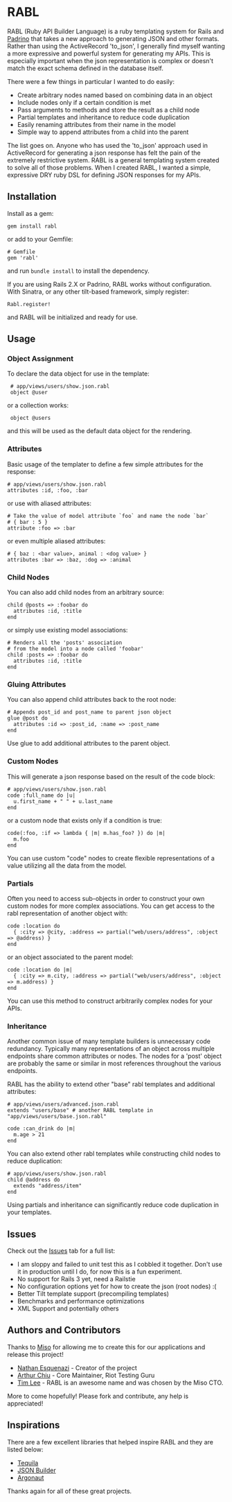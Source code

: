 # RABL #

RABL (Ruby API Builder Language) is a ruby templating system for Rails and [Padrino](http://padrinorb.com) that takes a new approach to generating JSON and other formats. Rather than using the ActiveRecord 'to_json', I generally find myself wanting a more expressive and powerful system for generating my APIs. This is especially important when the json representation is complex or doesn't match the exact schema defined in the database itself.

There were a few things in particular I wanted to do easily:

 * Create arbitrary nodes named based on combining data in an object
 * Include nodes only if a certain condition is met
 * Pass arguments to methods and store the result as a child node
 * Partial templates and inheritance to reduce code duplication
 * Easily renaming attributes from their name in the model
 * Simple way to append attributes from a child into the parent

The list goes on. Anyone who has used the 'to_json' approach used in ActiveRecord for generating a json response has felt the pain of the extremely restrictive system. RABL is a general templating system created to solve all of those problems. When I created RABL, I wanted a simple, expressive DRY ruby DSL for defining JSON responses for my APIs.

## Installation ##

Install as a gem:

    gem install rabl

or add to your Gemfile:

    # Gemfile
    gem 'rabl'

and run `bundle install` to install the dependency.

If you are using Rails 2.X or Padrino, RABL works without configuration. With Sinatra, or any other tilt-based framework, simply register:

    Rabl.register!

and RABL will be initialized and ready for use.

## Usage ##

### Object Assignment ###

To declare the data object for use in the template:

     # app/views/users/show.json.rabl
     object @user

or a collection works:

     object @users

and this will be used as the default data object for the rendering.

### Attributes ###

Basic usage of the templater to define a few simple attributes for the response:

    # app/views/users/show.json.rabl
    attributes :id, :foo, :bar

or use with aliased attributes:

    # Take the value of model attribute `foo` and name the node `bar`
    # { bar : 5 }
    attribute :foo => :bar

or even multiple aliased attributes:

    # { baz : <bar value>, animal : <dog value> }
    attributes :bar => :baz, :dog => :animal

### Child Nodes ###

You can also add child nodes from an arbitrary source:

    child @posts => :foobar do
      attributes :id, :title
    end

or simply use existing model associations:

    # Renders all the 'posts' association
    # from the model into a node called 'foobar'
    child :posts => :foobar do
      attributes :id, :title
    end

### Gluing Attributes ###

You can also append child attributes back to the root node:

    # Appends post_id and post_name to parent json object
    glue @post do
      attributes :id => :post_id, :name => :post_name
    end

Use glue to add additional attributes to the parent object.

### Custom Nodes ###

This will generate a json response based on the result of the code block:

    # app/views/users/show.json.rabl
    code :full_name do |u|
      u.first_name + " " + u.last_name
    end

or a custom node that exists only if a condition is true:

    code(:foo, :if => lambda { |m| m.has_foo? }) do |m|
      m.foo
    end

You can use custom "code" nodes to create flexible representations of a value utilizing all the data from the model.

### Partials ###

Often you need to access sub-objects in order to construct your own custom nodes for more complex associations. You can get access to the rabl representation of another object with:

    code :location do
      { :city => @city, :address => partial("web/users/address", :object => @address) }
    end

or an object associated to the parent model:

    code :location do |m|
      { :city => m.city, :address => partial("web/users/address", :object => m.address) }
    end

You can use this method to construct arbitrarily complex nodes for your APIs.

### Inheritance ###

Another common issue of many template builders is unnecessary code redundancy. Typically many representations of an object across multiple endpoints share common attributes or nodes. The nodes for a 'post' object are probably the same or similar in most references throughout the various endpoints.

RABL has the ability to extend other "base" rabl templates and additional attributes:

    # app/views/users/advanced.json.rabl
    extends "users/base" # another RABL template in "app/views/users/base.json.rabl"

    code :can_drink do |m|
      m.age > 21
    end

You can also extend other rabl templates while constructing child nodes to reduce duplication:

    # app/views/users/show.json.rabl
    child @address do
      extends "address/item"
    end

Using partials and inheritance can significantly reduce code duplication in your templates.

## Issues ##

Check out the [Issues](https://github.com/nesquena/rabl/issues) tab for a full list:

 * I am sloppy and failed to unit test this as I cobbled it together. Don't use it in production until I do, for now this is a fun experiment.
 * No support for Rails 3 yet, need a Railstie
 * No configuration options yet for how to create the json (root nodes) :(
 * Better Tilt template support (precompiling templates)
 * Benchmarks and performance optimizations
 * XML Support and potentially others

## Authors and Contributors ##

Thanks to [Miso](http://gomiso.com) for allowing me to create this for our applications and release this project!

* [Nathan Esquenazi](https://github.com/nesquena) - Creator of the project
* [Arthur Chiu](https://github.com/achiu) - Core Maintainer, Riot Testing Guru
* [Tim Lee](https://github.com/timothy1ee) - RABL is an awesome name and was chosen by the Miso CTO.

More to come hopefully! Please fork and contribute, any help is appreciated!

## Inspirations ##

There are a few excellent libraries that helped inspire RABL and they are listed below:

 * [Tequila](https://github.com/inem/tequila)
 * [JSON Builder](https://github.com/dewski/json_builder)
 * [Argonaut](https://github.com/jbr/argonaut)

Thanks again for all of these great projects.